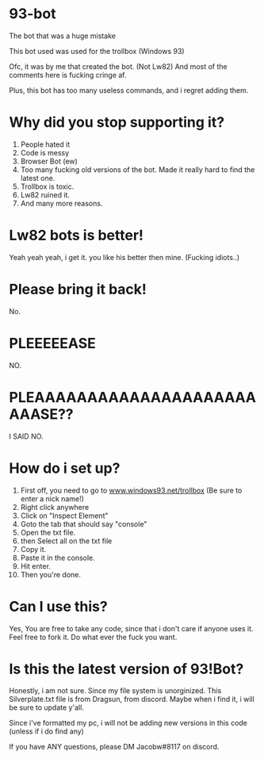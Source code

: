 # 93-bot
The bot that was a huge mistake

This bot used was used for the trollbox (Windows 93)

Ofc, it was by me that created the bot. (Not Lw82) And most of the comments here is fucking cringe af.

Plus, this bot has too many useless commands, and i regret adding them.

# Why did you stop supporting it?
1. People hated it
2. Code is messy
3. Browser Bot (ew)
4. Too many fucking old versions of the bot. Made it really hard to find the latest one.
5. Trollbox is toxic.
6. Lw82 ruined it.
7. And many more reasons.

# Lw82 bots is better!
Yeah yeah yeah, i get it. you like his better then mine. (Fucking idiots..)

# Please bring it back!
No.

# PLEEEEEASE
NO.

# PLEAAAAAAAAAAAAAAAAAAAAAAAASE??
I SAID NO.

# How do i set up?
1. First off, you need to go to www.windows93.net/trollbox (Be sure to enter a nick name!)
2. Right click anywhere
3. Click on "Inspect Element"
4. Goto the tab that should say "console"
5. Open the txt file.
6. then Select all on the txt file
7. Copy it.
8. Paste it in the console.
9. Hit enter.
10. Then you're done.

# Can I use this?
Yes, You are free to take any code, since that i don't care if anyone uses it. Feel free to fork it. Do what ever the fuck you want.

# Is this the latest version of 93!Bot?
Honestly, i am not sure. Since my file system is unorginized. This Silverplate.txt file is from Dragsun, from discord. Maybe when i find it, i will be sure to update y'all.

Since i've formatted my pc, i will not be adding new versions in this code (unless if i do find any)


If you have ANY questions, please DM Jacobw#8117 on discord.

